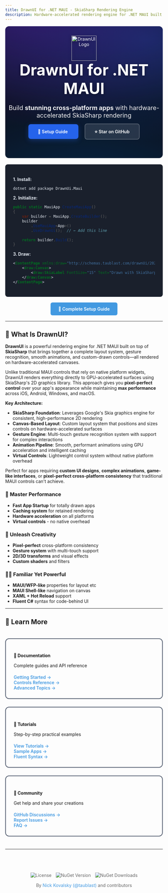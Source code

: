 ```yaml
---
title: DrawnUI for .NET MAUI - SkiaSharp Rendering Engine
description: Hardware-accelerated rendering engine for .NET MAUI built on SkiaSharp. Create pixel-perfect cross-platform apps for iOS, Android, Windows, MacCatalyst.
---
```


<div style="position: relative; text-align: center; padding: 30px 0 70px 0; border-radius: 12px; overflow: hidden; background: #0b1220; color: white;">
  <canvas id="heroCanvas" style="position:absolute; inset:0; width:100%; height:100%; display:block; border-radius: 12px;"></canvas>
  <!-- Fallback/augment radial glows in MAUI/Microsoft palette (blue/purple/teal) -->
  <div aria-hidden="true" style="position:absolute; inset:0; pointer-events:none; border-radius: 12px; background:
    radial-gradient(1200px 600px at 10% -10%, rgba(91,33,182,0.45), transparent 60%),
    radial-gradient(900px 500px at 90% 10%, rgba(37,99,235,0.30), transparent 65%),
    radial-gradient(800px 400px at 50% 120%, rgba(0,120,212,0.20), transparent 70%);"></div>
  <div style="position: relative; z-index: 1;">
    <img src="images/draw.svg" alt="DrawnUI Logo" style="height: 80px; filter: drop-shadow(0 2px 6px rgba(0,0,0,0.35));">
    <h1 style="font-size: 3.5em; margin: 0; font-weight: 700; text-shadow: 0 2px 10px rgba(0,0,0,0.45);">
      DrawnUI for .NET MAUI
    </h1>
    <p style="font-size: 1.4em; margin: 20px auto; opacity: 0.95; max-width: 680px;">
      Build <strong>stunning cross-platform apps</strong> with hardware-accelerated SkiaSharp rendering
    </p>
    <div style="margin-top: 30px;">
      <a href="articles/getting-started.md" style="background: #2563eb; color: white; padding: 15px 30px; text-decoration: none; border-radius: 8px; font-weight: 600; margin: 0 10px; box-shadow: 0 4px 15px rgba(37,99,235,0.35); transition: transform 0.2s ease, box-shadow 0.2s ease;">
        🔨 Setup Guide
      </a>
      <a href="https://github.com/taublast/DrawnUi" style="background: rgba(255,255,255,0.12); color: white; padding: 15px 30px; text-decoration: none; border-radius: 8px; font-weight: 600; margin: 0 10px; border: 2px solid rgba(255,255,255,0.22); backdrop-filter: blur(2px);">
        ⭐ Star on GitHub
      </a>
    </div>
  </div>
</div>

<script id="vertShader" type="x-shader/x-vertex">
precision mediump float;
attribute vec2 a_position;
varying vec2 vUv;
void main() {
    vUv = 0.5 * (a_position + 1.0);
    gl_Position = vec4(a_position, 0.0, 1.0);
}
</script>

<script id="fragShader" type="x-shader/x-fragment">
precision mediump float;

varying vec2 vUv;
uniform float u_time;
uniform float u_ratio;
uniform vec2 u_pointer_position;
uniform float u_scroll_progress;

vec2 rotate(vec2 uv, float th) {
    return mat2(cos(th), sin(th), -sin(th), cos(th)) * uv;
}

float neuro_shape(vec2 uv, float t, float p) {
    vec2 sine_acc = vec2(0.0);
    vec2 res = vec2(0.0);
    float scale = 8.0;
    for (int j = 0; j < 15; j++) {
        uv = rotate(uv, 1.0);
        sine_acc = rotate(sine_acc, 1.0);
        vec2 layer = uv * scale + float(j) + sine_acc - t;
        sine_acc += sin(layer) + 2.4 * p;
        res += (0.5 + 0.5 * cos(layer)) / scale;
        scale *= 1.2;
    }
    return res.x + res.y;
}

void main() {
    vec2 uv = 0.5 * vUv;
    uv.x *= u_ratio;

    vec2 pointer = vUv - u_pointer_position;
    pointer.x *= u_ratio;
    float p = clamp(length(pointer), 0.0, 1.0);
    p = 0.5 * pow(1.0 - p, 2.0);

    float t = 0.001 * u_time;
    float noise = neuro_shape(uv, t, p);

    noise = 1.2 * pow(noise, 3.0);
    noise += pow(noise, 10.0);
    noise = max(0.0, noise - 0.5);
    noise *= (1.0 - length(vUv - 0.5));

    // MAUI color palette
    vec3 c1 = vec3(0.145, 0.388, 0.922); // Blue #2563EB
    vec3 c2 = vec3(0.486, 0.229, 0.929); // Purple #7C3AED
    vec3 c3 = vec3(0.000, 0.471, 0.831); // Blue #0078D4

    float a = 0.5 + 0.5 * sin(3.0 * u_scroll_progress);
    float b = 0.5 + 0.5 * cos(3.0 * u_scroll_progress);
    vec3 base = mix(mix(c1, c2, a), c3, b * 0.6);

    vec3 color = normalize(base) * noise;

    gl_FragColor = vec4(color, noise);
}
</script>

<script>
window.addEventListener('load', function() {
  setTimeout(function() {
    const canvasEl = document.getElementById('heroCanvas');
    const devicePixelRatio = Math.min(window.devicePixelRatio, 2);

    const pointer = {
        x: 0,
        y: 0,
        tX: 0,
        tY: 0,
    };

    let uniforms;
    const gl = initShader();

    setupEvents();
    resizeCanvas();
    window.addEventListener("resize", resizeCanvas);
    render();

    function initShader() {
        const vsSource = document.getElementById("vertShader").innerHTML;
        const fsSource = document.getElementById("fragShader").innerHTML;

        const gl = canvasEl.getContext("webgl") || canvasEl.getContext("experimental-webgl");

        if (!gl) {
            console.log("WebGL is not supported by your browser.");
            return null;
        }

        function createShader(gl, sourceCode, type) {
            const shader = gl.createShader(type);
            gl.shaderSource(shader, sourceCode);
            gl.compileShader(shader);

            if (!gl.getShaderParameter(shader, gl.COMPILE_STATUS)) {
                console.error("An error occurred compiling the shaders: " + gl.getShaderInfoLog(shader));
                gl.deleteShader(shader);
                return null;
            }

            return shader;
        }

        const vertexShader = createShader(gl, vsSource, gl.VERTEX_SHADER);
        const fragmentShader = createShader(gl, fsSource, gl.FRAGMENT_SHADER);

        function createShaderProgram(gl, vertexShader, fragmentShader) {
            const program = gl.createProgram();
            gl.attachShader(program, vertexShader);
            gl.attachShader(program, fragmentShader);
            gl.linkProgram(program);

            if (!gl.getProgramParameter(program, gl.LINK_STATUS)) {
                console.error("Unable to initialize the shader program: " + gl.getProgramInfoLog(program));
                return null;
            }

            return program;
        }

        const shaderProgram = createShaderProgram(gl, vertexShader, fragmentShader);
        uniforms = getUniforms(shaderProgram);

        function getUniforms(program) {
            let uniforms = [];
            let uniformCount = gl.getProgramParameter(program, gl.ACTIVE_UNIFORMS);
            for (let i = 0; i < uniformCount; i++) {
                let uniformName = gl.getActiveUniform(program, i).name;
                uniforms[uniformName] = gl.getUniformLocation(program, uniformName);
            }
            return uniforms;
        }

        const vertices = new Float32Array([-1., -1., 1., -1., -1., 1., 1., 1.]);

        const vertexBuffer = gl.createBuffer();
        gl.bindBuffer(gl.ARRAY_BUFFER, vertexBuffer);
        gl.bufferData(gl.ARRAY_BUFFER, vertices, gl.STATIC_DRAW);

        gl.useProgram(shaderProgram);

        const positionLocation = gl.getAttribLocation(shaderProgram, "a_position");
        gl.enableVertexAttribArray(positionLocation);

        gl.bindBuffer(gl.ARRAY_BUFFER, vertexBuffer);
        gl.vertexAttribPointer(positionLocation, 2, gl.FLOAT, false, 0, 0);

        return gl;
    }

    function render() {
        const currentTime = performance.now();

        pointer.x += (pointer.tX - pointer.x) * .2;
        pointer.y += (pointer.tY - pointer.y) * .2;

        gl.uniform1f(uniforms.u_time, currentTime);
        gl.uniform2f(uniforms.u_pointer_position, pointer.x / window.innerWidth, 1 - pointer.y / window.innerHeight);
        gl.uniform1f(uniforms.u_scroll_progress, window.pageYOffset / (2 * window.innerHeight));

        gl.drawArrays(gl.TRIANGLE_STRIP, 0, 4);
        requestAnimationFrame(render);
    }

    function resizeCanvas() {
        const rect = canvasEl.getBoundingClientRect();
        canvasEl.width = rect.width * devicePixelRatio;
        canvasEl.height = rect.height * devicePixelRatio;
        canvasEl.style.width = rect.width + 'px';
        canvasEl.style.height = rect.height + 'px';

        if (uniforms && uniforms.u_ratio) {
            gl.uniform1f(uniforms.u_ratio, canvasEl.width / canvasEl.height);
            gl.viewport(0, 0, canvasEl.width, canvasEl.height);
        }
    }

    function setupEvents() {
        window.addEventListener("pointermove", e => {
            updateMousePosition(e.clientX, e.clientY);
        });
        window.addEventListener("touchmove", e => {
            updateMousePosition(e.targetTouches[0].clientX, e.targetTouches[0].clientY);
        });
        window.addEventListener("click", e => {
            updateMousePosition(e.clientX, e.clientY);
        });

        function updateMousePosition(eX, eY) {
            pointer.tX = eX;
            pointer.tY = eY;
        }
    }
  }, 500);
});
</script>

<div style="background: #1a202c; color: #e2e8f0; padding: 25px; border-radius: 8px; margin: 20px 0;">


**1. Install:**
```bash
dotnet add package DrawnUi.Maui
```

**2. Initialize:**
```csharp
public static MauiApp CreateMauiApp()
{
    var builder = MauiApp.CreateBuilder();
    builder
        .UseMauiApp<App>()
        .UseDrawnUi();  // ← Add this line
    
    return builder.Build();
}
```

**3. Draw:**
```xml
<ContentPage xmlns:draw="http://schemas.taublast.com/drawnUi/2022/maui">
    <draw:Canvas>
        <draw:SkiaLabel FontSize="15" Text="Drawn with SkiaSharp!" />
    </draw:Canvas>
</ContentPage>
```

</div>

<div style="text-align: center; margin: 30px 0;">
  <a href="articles/getting-started.md" style="background: #4299e1; color: white; padding: 12px 25px; text-decoration: none; border-radius: 6px; font-weight: 600;">
    📖 Complete Setup Guide
  </a>
</div>

---

## 🌟 What Is DrawnUI?

**DrawnUI** is a powerful rendering engine for .NET MAUI built on top of **SkiaSharp** that brings together a complete layout system, gesture recognition, smooth animations, and custom-drawn controls—all rendered on hardware-accelerated canvases.

Unlike traditional MAUI controls that rely on native platform widgets, DrawnUI renders everything directly to GPU-accelerated surfaces using SkiaSharp's 2D graphics library. This approach gives you **pixel-perfect control** over your app's appearance while maintaining **max performance** across iOS, Android, Windows, and macOS.

**Key Architecture:**
- **SkiaSharp Foundation**: Leverages Google's Skia graphics engine for consistent, high-performance 2D rendering
- **Canvas-Based Layout**: Custom layout system that positions and sizes controls on hardware-accelerated surfaces
- **Gesture Engine**: Multi-touch gesture recognition system with support for complex interactions
- **Animation Pipeline**: Smooth, performant animations using GPU acceleration and intelligent caching
- **Virtual Controls**: Lightweight control system without native platform overhead

Perfect for apps requiring **custom UI designs**, **complex animations**, **game-like interfaces**, or **pixel-perfect cross-platform consistency** that traditional MAUI controls can't achieve.

### 🏃 **Master Performance**
- **Fast App Startup** for totally drawn apps
- **Caching system** for retained rendering
- **Hardware acceleration** on all platforms
- **Virtual controls** - no native overhead

### 🎨 **Unleash Creativity**
- **Pixel-perfect** cross-platform consistency
- **Gesture system** with multi-touch support
- **2D/3D transforms** and visual effects
- **Custom shaders** and filters

### 👨‍💻 **Familiar Yet Powerful**
- **MAUI/WFP-like** properties for layout etc
- **MAUI Shell-like** navigation on canvas
- **XAML + Hot Reload** support
- **Fluent C#** syntax for code-behind UI

</div>

</div>

---

## 📔 Learn More

<div style="display: grid; grid-template-columns: repeat(auto-fit, minmax(280px, 1fr)); gap: 25px; margin: 40px 0;">

<div style="padding: 25px; border: 2px solid #4a5568; border-radius: 12px; transition: all 0.3s;">
  <h4 style="margin-bottom: 15px;">📖 Documentation</h4>
  <p style="margin-bottom: 20px; ">Complete guides and API reference</p>
  <a href="articles/getting-started.md" style="color: #4299e1; text-decoration: none; font-weight: 600;">Getting Started →</a><br>
  <a href="articles/controls/index.md" style="color: #4299e1; text-decoration: none; font-weight: 600;">Controls Reference →</a><br>
  <a href="articles/advanced/index.md" style="color: #4299e1; text-decoration: none; font-weight: 600;">Advanced Topics →</a>
</div>

<div style="padding: 25px; border: 2px solid #4a5568; border-radius: 12px; transition: all 0.3s;">
  <h4 style="margin-bottom: 15px;">🧙 Tutorials</h4>
  <p style="margin-bottom: 20px; ">Step-by-step practical examples</p>
  <a href="articles/tutorials.md" style="color: #4299e1; text-decoration: none; font-weight: 600;">View Tutorials →</a><br>
  <a href="articles/sample-apps.md" style="color: #4299e1; text-decoration: none; font-weight: 600;">Sample Apps →</a><br>
  <a href="articles/fluent-extensions.md" style="color: #4299e1; text-decoration: none; font-weight: 600;">Fluent Syntax →</a>
</div>

<div style="padding: 25px; border: 2px solid #4a5568; border-radius: 12px; transition: all 0.3s;">
  <h4 style="margin-bottom: 15px;">💬 Community</h4>
  <p style="margin-bottom: 20px; ">Get help and share your creations</p>
  <a href="https://github.com/taublast/DrawnUi/discussions" style="color: #4299e1; text-decoration: none; font-weight: 600;">GitHub Discussions →</a><br>
  <a href="https://github.com/taublast/DrawnUi/issues" style="color: #4299e1; text-decoration: none; font-weight: 600;">Report Issues →</a><br>
  <a href="articles/faq.md" style="color: #4299e1; text-decoration: none; font-weight: 600;">FAQ →</a>
</div>

</div>

---

<div style="text-align: center; margin-top: 40px; padding: 20px; color: #666;">
  <p>
    <img src="https://img.shields.io/github/license/taublast/DrawnUi.svg" alt="License" style="margin: 0 5px;">
    <img src="https://img.shields.io/nuget/v/DrawnUi.Maui.svg" alt="NuGet Version" style="margin: 0 5px;">
    <img src="https://img.shields.io/nuget/dt/AppoMobi.Maui.DrawnUi.svg" alt="NuGet Downloads" style="margin: 0 5px;">
  </p>
  <p style="margin-top: 15px;">
    By <a href="https://taublast.github.io" style="color: #4299e1; text-decoration: none;">Nick Kovalsky (@taublast)</a> and contributors
  </p>
</div>